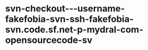 # svn-checkout---username-fakefobia-svn-ssh-fakefobia-svn.code.sf.net-p-mydral-com-opensourcecode-sv